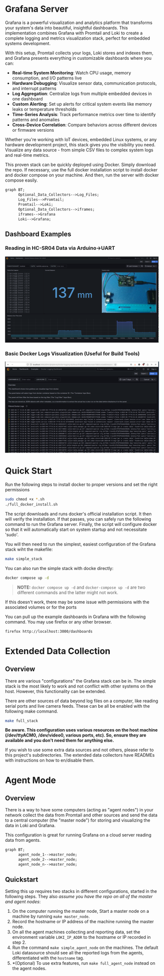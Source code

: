 # Grafana Server

Grafana is a powerful visualization and analytics platform that transforms your system's data into beautiful, insightful dashboards. This implementation combines Grafana with Promtail and Loki to create a complete logging and metrics visualization stack, perfect for embedded systems development.

With this setup, Promtail collects your logs, Loki stores and indexes them, and Grafana presents everything in customizable dashboards where you can:

- **Real-time System Monitoring**: Watch CPU usage, memory consumption, and I/O patterns live
- **Hardware Debugging**: Visualize sensor data, communication protocols, and interrupt patterns
- **Log Aggregation**: Centralize logs from multiple embedded devices in one dashboard
- **Custom Alerting**: Set up alerts for critical system events like memory leaks or temperature thresholds
- **Time-Series Analysis**: Track performance metrics over time to identify patterns and anomalies
- **Cross-Device Correlation**: Compare behaviors across different devices or firmware versions

Whether you're working with IoT devices, embedded Linux systems, or any hardware development project, this stack gives you the visibility you need. Visualize any data source - from simple CSV files to complex system logs and real-time metrics.

This proven stack can be quickly deployed using Docker. Simply download the repo. If necessary, use the full docker installation script to install docker and docker compose on your machine. And then, run the server with docker compose easily.

```mermaid
graph BT;
      Optional_Data_Collectors-->Log_Files;
      Log_Files-->Promtail;
      Promtail-->Loki;
      Optional_Data_Collectors-->iframes;
      iframes-->Grafana
      Loki-->Grafana;
```

## Dashboard Examples

### Reading in HC-SR04 Data via Arduino->UART
![Graph Dashboard Screenshot](Images/graph_dashboard.png "Graph Dashboard")

### Basic Docker Logs Visualization (Useful for Build Tools)
![Basic Dashboard Screenshot](Images/basic_dashboard.png "Basic Dashboard")

# Quick Start

Run the following steps to install docker to proper versions and set the right permissions

```bash
sudo chmod +x *.sh
./full_docker_install.sh
```

The script downloads and runs docker's official installation script. It then will verify the installation. If that passes, you can safely run the following command to run the Grafana server. Finally, the script will configure docker so that it will automatically start on system startup and not necessitate 'sudo'.

You will then need to run the simplest, easiest configuration of the Grafana stack wiht the makefile:
```bash
make simple_stack
```

You can also run the simple stack with docke directly:
```bash
docker compose up -d
```

>**NOTE:** `docker compose up -d` and `docker-compose up -d` are two different commands and the latter might not work.

If this doesn't work, there may be some issue with permissions with the associated volumes or for the ports

You can pull up the example dashboards in Grafana with the following command. You may use firefox or any other browser.

```bash
firefox http://localhost:3000/dashboards
```

# Extended Data Collection

## Overview

There are various "configurations" the Grafana stack can be in. The simple stack is the most likely to work and not conflict with other systems on the host. However, this functionality can be extended.

There are other sources of data beyond log files on a computer, like reading serial ports and live camera feeds. These can be all be enabled with the following make command.

```bash
make full_stack
```

**Be aware. This configuration uses various resources on the host machine (/dev/ttyACM0, /dev/video0, various ports, etc). So, ensure they are available and you don't need them for anything else.**

If you wish to use some extra data sources and not others, please refer to this project's subdirectories. The extended data collectors have READMEs with instructions on how to en/disable them.

# Agent Mode

## Overview
There is a way to have some computers (acting as "agent nodes") in your network collect the data from Promtail and other sources and send the data to a central computer (the "master node") for storing and visualizing the data in Loki and Grafana. 

This configuration is great for running Grafana on a cloud server reading data from agents.

```mermaid
graph BT;
      agent_node_1-->master_node;
      agent_node_2-->master_node;
      agent_node_n-->master_node;
```

## Quickstart
Setting this up requires two stacks in different configurations, started in the following steps. They also *assume you have the repo on all of the master and agent nodes*:

1. On the computer running the master node, Start a master node on a machine by running `make master_node`.
2. Record the hostname or IP address of the machine running the master node.
3. On all the agent machines collecting and reporting data, set the environment variable `LOKI_IP_ADDR` to the hostname or IP recorded in step 2.
4. Run the command `make simple_agent_node` on the machines. The default Loki datasource should see all the reported logs from the agents, differentiated with the `hostname` tag.
5. *(Optional) To use extra features, run `make full_agent_node` instead on the agent nodes.
